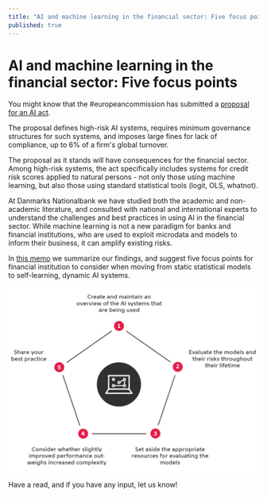 ```yaml
---
title: "AI and machine learning in the financial sector: Five focus points"
published: true
---
```


# AI and machine learning in the financial sector: Five focus points
You might know that the #europeancommission has submitted a [proposal for an AI act](https://eur-lex.europa.eu/legal-content/EN/TXT/?uri=CELEX%3A52021PC0206).

The proposal defines high-risk AI systems, requires minimum governance structures for such systems, and imposes large fines for lack of compliance, up to 6% of a firm's global turnover.

The proposal as it stands will have consequences for the financial sector. Among high-risk systems, the act specifically includes systems for credit risk scores applied to natural persons - not only those using machine learning, but also those using standard statistical tools (logit, OLS, whatnot).

At Danmarks Nationalbank we have studied both the academic and non-academic literature, and consulted with national and international experts to understand the challenges and best practices in using AI in the financial sector. While machine learning is not a new paradigm for banks and financial institutions, who are used to exploit microdata and models to inform their business, it can amplify existing risks.

In [this memo](https://www.nationalbanken.dk/en/publications/Pages/2022/04/AI-and-machine-learning-in-the-financial-sector-Five-focus-points.aspx) we summarize our findings, and suggest five focus points for financial institution to consider when moving from static statistical models to self-learning, dynamic AI systems.

![Five focus points for AI governance](../files/pics_posts/AI_5_focus_points.png?raw=true)

Have a read, and if you have any input, let us know!

